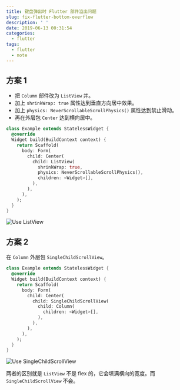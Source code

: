 ```yaml
---
title: 键盘弹出时 Flutter 部件溢出问题
slug: fix-flutter-bottom-overflow
description: ' '
date: 2019-06-13 00:31:54
categories:
  - flutter
tags:
  - flutter
  - note
---
```


## 方案 1

- 把 `Column` 部件改为 `ListView` 并。
- 加上 `shrinkWrap: true` 属性达到垂直方向居中效果。
- 加上 `physics: NeverScrollableScrollPhysics()` 属性达到禁止滑动。
- 再在外层包 `Center` 达到横向居中。

```dart
class Example extends StatelessWidget {
  @override
  Widget build(BuildContext context) {
    return Scaffold(
      body: Form(
        child: Center(
          child: ListView(
            shrinkWrap: true,
            physics: NeverScrollableScrollPhysics(),
            children: <Widget>[],
          ),
        ),
      ),
    );
  }
}
```

![Use ListView](https://i.imgur.com/P3kCyXd.png)

## 方案 2

在 `Column` 外层包 `SingleChildScrollView`。

```dart
class Example extends StatelessWidget {
  @override
  Widget build(BuildContext context) {
    return Scaffold(
      body: Form(
        child: Center(
          child: SingleChildScrollView(
            child: Column(
              children: <Widget>[],
            ),
          ),
        ),
      ),
    );
  }
}
```

![Use SingleChildScrollView](https://i.imgur.com/tIiEdwh.png)

两者的区别就是 `ListView` 不是 flex 的，它会填满横向的宽度。而 `SingleChildScrollView` 不会。
